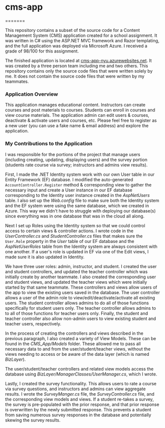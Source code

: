 # cms-app
=======

This repository contains a subset of the source code for a Content Management System (CMS) application created for a school assignment. It was written in C# using the ASP.NET MVC framework and Razor templating, and the full application was deployed via Microsoft Azure. I received a grade of 98/100 for this assignment.

The finished application is located at [cms-app-nyu.azurewebsites.net](http://cms-app-nyu.azurewebsites.net/). It was created by a three person team including me and two others. This repository contains only the source code files that were written solely by me. It does not contain the source code files that were written by my teammates.

### Application Overview

This application manages educational content. Instructors can create courses and post materials to courses. Students can enroll in courses and view course materials. The application admin can edit users & courses, deactivate & activate users and courses, etc. Please feel free to register as a new user (you can use a fake name & email address) and explore the application.

### My Contributions to the Application

I was responsible for the portions of the project that manage users (including creating, updating, displaying users) and the survey portion (students rate course via survey; instructors and admins view results).

First, I made the .NET Identity system work with our own User table in our Entity Framework (EF) database. I modified the auto-generated `AccountController.Register` method & corresponding view to gather the necessary input and create a User instance in our EF database corresponding to the Identity user instance created in the *AspNetUsers* table. I also set up the *Web.config* file to make sure both the Identity system and the EF system were using the same database, which we created in Azure. This way we didn't have to struggle with deploying our database(s) since everything was in one database that was in the cloud all along.

Next I set up Roles using the Identity system so that we could control access to certain views & controller actions. I wrote code in the *UserController.cs* and *StudentController.cs* files that makes sure the `User.Role` property in the *User* table of our EF database and the *AspNetUserRoles* table from the Identity system are always consistent with one another. If a user's role is updated in EF via one of the Edit views, I made sure it is also updated in Identity.

We have three user roles: admin, instructor, and student. I created the user and student controllers, and updated the teacher controller which was initially create by another teammate. I also created the corresponding user and student views, and updated the teacher views which were initially started by that same teammate. These controllers and views allow users of the app to view the existing users saved in the database. The user controller allows a user of the admin role to view/edit/deactivate/activate all existing users. The student controller allows admins to do all of those functions specifically for student users only. The teacher controller allows admins to to all of those functions for teacher users only. Finally, the student and teacher controller also allow non-admin users to view existing student and teacher users, respectively.

In the process of creating the controllers and views described in the previous paragraph, I also created a variety of View Models. These can be found in the *CMS_App/Models* folder. These allowed me to pass all necessary data to and from the user/student/teacher views, without the views needing to access or be aware of the data layer (which is named *BizLayer*).

The user/student/teacher controllers and related view models access the database using *BizLayer/ManagerClasses/UserManager.cs*, which I wrote.

Lastly, I created the survey functionality. This allows users to rate a course via survey questions, and instructors and admins can view aggregate results. I wrote the *SurveyManger.cs* file, the *SurveyController.cs* file, and the corresponding view models and views. If a student re-takes a survey, the survey is pre-populated with the prior response, and that prior response is overwritten by the newly submitted response. This prevents a student from saving numerous survey responses in the database and potentially skewing the survey results.
